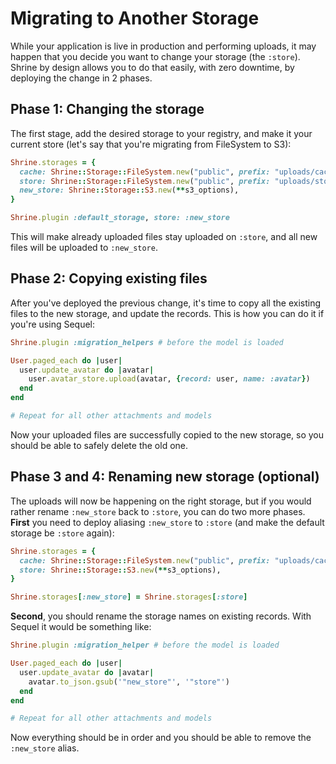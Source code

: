 # Migrating to Another Storage

While your application is live in production and performing uploads, it may
happen that you decide you want to change your storage (the `:store`). Shrine
by design allows you to do that easily, with zero downtime, by deploying the
change in 2 phases.

## Phase 1: Changing the storage

The first stage, add the desired storage to your registry, and make it your
current store (let's say that you're migrating from FileSystem to S3):

```rb
Shrine.storages = {
  cache: Shrine::Storage::FileSystem.new("public", prefix: "uploads/cache"),
  store: Shrine::Storage::FileSystem.new("public", prefix: "uploads/store"),
  new_store: Shrine::Storage::S3.new(**s3_options),
}

Shrine.plugin :default_storage, store: :new_store
```

This will make already uploaded files stay uploaded on `:store`, and all new
files will be uploaded to `:new_store`.

## Phase 2: Copying existing files

After you've deployed the previous change, it's time to copy all the existing
files to the new storage, and update the records. This is how you can do it
if you're using Sequel:

```rb
Shrine.plugin :migration_helpers # before the model is loaded
```
```rb
User.paged_each do |user|
  user.update_avatar do |avatar|
    user.avatar_store.upload(avatar, {record: user, name: :avatar})
  end
end

# Repeat for all other attachments and models
```

Now your uploaded files are successfully copied to the new storage, so you
should be able to safely delete the old one.

## Phase 3 and 4: Renaming new storage (optional)

The uploads will now be happening on the right storage, but if you would rather
rename `:new_store` back to `:store`, you can do two more phases. **First** you
need to deploy aliasing `:new_store` to `:store` (and make the default storage
be `:store` again):

```rb
Shrine.storages = {
  cache: Shrine::Storage::FileSystem.new("public", prefix: "uploads/cache"),
  store: Shrine::Storage::S3.new(**s3_options),
}

Shrine.storages[:new_store] = Shrine.storages[:store]
```

**Second**, you should rename the storage names on existing records. With
Sequel it would be something like:

```rb
Shrine.plugin :migration_helper # before the model is loaded
```
```rb
User.paged_each do |user|
  user.update_avatar do |avatar|
    avatar.to_json.gsub('"new_store"', '"store"')
  end
end

# Repeat for all other attachments and models
```

Now everything should be in order and you should be able to remove the
`:new_store` alias.
